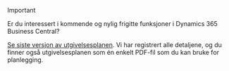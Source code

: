 > [!IMPORTANT]
>
> Er du interessert i kommende og nylig frigitte funksjoner i Dynamics 365 Business Central?
>
> [Se siste versjon av utgivelsesplanen](/business-applications-release-notes/April19/dynamics365-business-central/). Vi har registrert alle detaljene, og du finner også utgivelsesplanen som én enkelt PDF-fil som du kan bruke for planlegging.  
